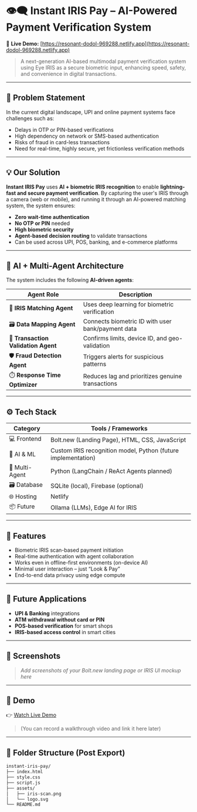
# 👁️‍🗨️ Instant IRIS Pay – AI-Powered Payment Verification System

🚀 **Live Demo:** [https://resonant-dodol-969288.netlify.app](https://resonant-dodol-969288.netlify.app)

> A next-generation AI-based multimodal payment verification system using Eye IRIS as a secure biometric input, enhancing speed, safety, and convenience in digital transactions.

---

## 📌 Problem Statement

In the current digital landscape, UPI and online payment systems face challenges such as:
- Delays in OTP or PIN-based verifications
- High dependency on network or SMS-based authentication
- Risks of fraud in card-less transactions
- Need for real-time, highly secure, yet frictionless verification methods

---

## 💡 Our Solution

**Instant IRIS Pay** uses **AI + biometric IRIS recognition** to enable **lightning-fast and secure payment verification**. By capturing the user's IRIS through a camera (web or mobile), and running it through an AI-powered matching system, the system ensures:

- **Zero wait-time authentication**
- **No OTP or PIN** needed
- **High biometric security**
- **Agent-based decision routing** to validate transactions
- Can be used across UPI, POS, banking, and e-commerce platforms

---

## 🧠 AI + Multi-Agent Architecture

The system includes the following **AI-driven agents**:

| Agent Role | Description |
|------------|-------------|
| 🧠 **IRIS Matching Agent** | Uses deep learning for biometric verification |
| 🗃️ **Data Mapping Agent** | Connects biometric ID with user bank/payment data |
| 🧾 **Transaction Validation Agent** | Confirms limits, device ID, and geo-validation |
| 🛡️ **Fraud Detection Agent** | Triggers alerts for suspicious patterns |
| ⏱️ **Response Time Optimizer** | Reduces lag and prioritizes genuine transactions |

---

## ⚙️ Tech Stack

| Category | Tools / Frameworks |
|----------|--------------------|
| 💻 Frontend | Bolt.new (Landing Page), HTML, CSS, JavaScript |
| 🤖 AI & ML | Custom IRIS recognition model, Python (future implementation) |
| 🧠 Multi-Agent | Python (LangChain / ReAct Agents planned) |
| 🗃️ Database | SQLite (local), Firebase (optional) |
| 🌐 Hosting | Netlify |
| 📦 Future | Ollama (LLMs), Edge AI for IRIS |

---

## 🌟 Features

- Biometric IRIS scan-based payment initiation
- Real-time authentication with agent collaboration
- Works even in offline-first environments (on-device AI)
- Minimal user interaction – just “Look & Pay”
- End-to-end data privacy using edge compute

---

## 🔐 Future Applications

- **UPI & Banking** integrations
- **ATM withdrawal without card or PIN**
- **POS-based verification** for smart shops
- **IRIS-based access control** in smart cities

---

## 📸 Screenshots

> _Add screenshots of your Bolt.new landing page or IRIS UI mockup here_

---

## 🧪 Demo

👉 [Watch Live Demo](https://resonant-dodol-969288.netlify.app)

> (You can record a walkthrough video and link it here later)

---

## 📁 Folder Structure (Post Export)

```bash
instant-iris-pay/
├── index.html
├── style.css
├── script.js
├── assets/
│   ├── iris-scan.png
│   └── logo.svg
└── README.md
